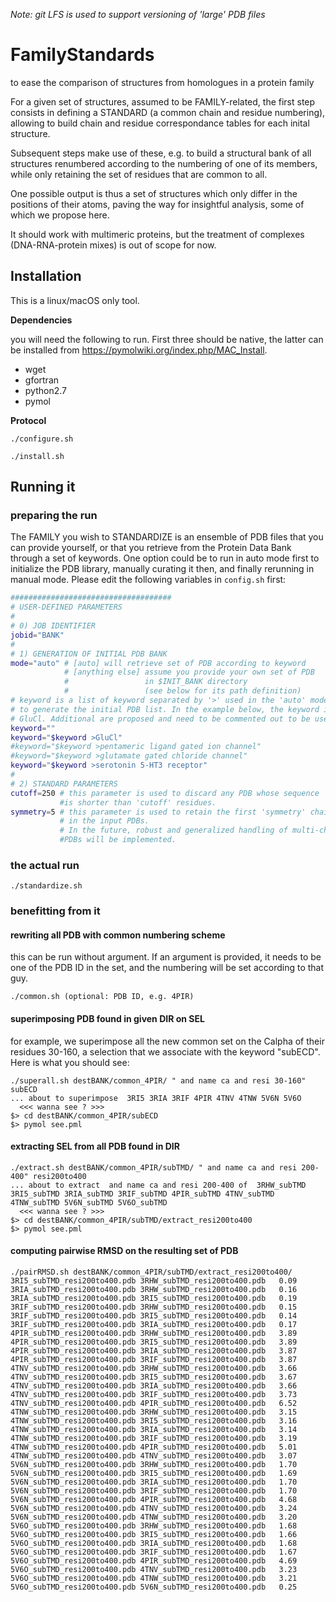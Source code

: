 *Note: git LFS is used to support versioning of 'large' PDB files*

# FamilyStandards
to ease the comparison of structures from homologues in a protein family

For a given set of structures, assumed to be FAMILY-related, the first step consists in defining a STANDARD (a common chain and residue numbering), allowing to build chain and residue correspondance tables for each inital structure.

Subsequent steps make use of these, e.g. to build a structural bank of all structures renumbered according to the numbering of one of its members, while only retaining the set of residues that are common to all. 

One possible output is thus a set of structures which only differ in the positions of their atoms, paving the way for insightful analysis, some of which we propose here.

It should work with multimeric proteins, but the treatment of complexes (DNA-RNA-protein mixes) is out of scope for now.

## Installation
This is a linux/macOS only tool.

**Dependencies**

you will need the following to run. First three should be native, the latter can be installed from https://pymolwiki.org/index.php/MAC_Install. 
* wget
* gfortran
* python2.7
* pymol

**Protocol**

`./configure.sh`

`./install.sh`

## Running it

### preparing the run
The FAMILY you wish to STANDARDIZE is an ensemble of PDB files that you can provide yourself, or that you retrieve from the Protein Data Bank through a set of keywords. One option could be to run in auto mode first to initialize the PDB library, manually curating it then, and finally rerunning in manual mode. Please edit the following variables in `config.sh` first:

```bash
####################################
# USER-DEFINED PARAMETERS
#
# 0) JOB IDENTIFIER
jobid="BANK"
#
# 1) GENERATION OF INITIAL PDB BANK
mode="auto" # [auto] will retrieve set of PDB according to keyword
            # [anything else] assume you provide your own set of PDB 
            #                 in $INIT_BANK directory 
            #                 (see below for its path definition)
# keyword is a list of keyword separated by '>' used in the 'auto' mode 
# to generate the initial PDB list. In the example below, the keyword is 
# GluCl. Additional are proposed and need to be commented out to be used.
keyword=""
keyword="$keyword >GluCl"
#keyword="$keyword >pentameric ligand gated ion channel"
#keyword="$keyword >glutamate gated chloride channel"
keyword="$keyword >serotonin 5-HT3 receptor"
# 
# 2) STANDARD PARAMETERS
cutoff=250 # this parameter is used to discard any PDB whose sequence 
           #is shorter than 'cutoff' residues.
symmetry=5 # this parameter is used to retain the first 'symmetry' chains 
           # in the input PDBs.
           # In the future, robust and generalized handling of multi-chain 
           #PDBs will be implemented.
```

### the actual run

`./standardize.sh`

### benefitting from it

#### rewriting all PDB with common numbering scheme

this can be run without argument. If an argument is provided, it needs to be one of the PDB ID in the set, and the numbering will be set according to that guy.

`./common.sh (optional: PDB ID, e.g. 4PIR)`

#### superimposing PDB found in given DIR on SEL

for example, we superimpose all the new common set on the Calpha of their residues 30-160, a selection that we associate with the keyword "subECD". Here is what you should see:
```
./superall.sh destBANK/common_4PIR/ " and name ca and resi 30-160" subECD
... about to superimpose  3RI5 3RIA 3RIF 4PIR 4TNV 4TNW 5V6N 5V6O
  <<< wanna see ? >>>
$> cd destBANK/common_4PIR/subECD
$> pymol see.pml
```
#### extracting SEL from all PDB found in DIR

```
./extract.sh destBANK/common_4PIR/subTMD/ " and name ca and resi 200-400" resi200to400
... about to extract  and name ca and resi 200-400 of  3RHW_subTMD 3RI5_subTMD 3RIA_subTMD 3RIF_subTMD 4PIR_subTMD 4TNV_subTMD 4TNW_subTMD 5V6N_subTMD 5V6O_subTMD
  <<< wanna see ? >>>
$> cd destBANK/common_4PIR/subTMD/extract_resi200to400
$> pymol see.pml
```

#### computing pairwise RMSD on the resulting set of PDB

```
./pairRMSD.sh destBANK/common_4PIR/subTMD/extract_resi200to400/
3RI5_subTMD_resi200to400.pdb 3RHW_subTMD_resi200to400.pdb   0.09
3RIA_subTMD_resi200to400.pdb 3RHW_subTMD_resi200to400.pdb   0.16
3RIA_subTMD_resi200to400.pdb 3RI5_subTMD_resi200to400.pdb   0.19
3RIF_subTMD_resi200to400.pdb 3RHW_subTMD_resi200to400.pdb   0.15
3RIF_subTMD_resi200to400.pdb 3RI5_subTMD_resi200to400.pdb   0.14
3RIF_subTMD_resi200to400.pdb 3RIA_subTMD_resi200to400.pdb   0.17
4PIR_subTMD_resi200to400.pdb 3RHW_subTMD_resi200to400.pdb   3.89
4PIR_subTMD_resi200to400.pdb 3RI5_subTMD_resi200to400.pdb   3.89
4PIR_subTMD_resi200to400.pdb 3RIA_subTMD_resi200to400.pdb   3.87
4PIR_subTMD_resi200to400.pdb 3RIF_subTMD_resi200to400.pdb   3.87
4TNV_subTMD_resi200to400.pdb 3RHW_subTMD_resi200to400.pdb   3.66
4TNV_subTMD_resi200to400.pdb 3RI5_subTMD_resi200to400.pdb   3.67
4TNV_subTMD_resi200to400.pdb 3RIA_subTMD_resi200to400.pdb   3.66
4TNV_subTMD_resi200to400.pdb 3RIF_subTMD_resi200to400.pdb   3.73
4TNV_subTMD_resi200to400.pdb 4PIR_subTMD_resi200to400.pdb   6.52
4TNW_subTMD_resi200to400.pdb 3RHW_subTMD_resi200to400.pdb   3.15
4TNW_subTMD_resi200to400.pdb 3RI5_subTMD_resi200to400.pdb   3.16
4TNW_subTMD_resi200to400.pdb 3RIA_subTMD_resi200to400.pdb   3.14
4TNW_subTMD_resi200to400.pdb 3RIF_subTMD_resi200to400.pdb   3.19
4TNW_subTMD_resi200to400.pdb 4PIR_subTMD_resi200to400.pdb   5.01
4TNW_subTMD_resi200to400.pdb 4TNV_subTMD_resi200to400.pdb   3.07
5V6N_subTMD_resi200to400.pdb 3RHW_subTMD_resi200to400.pdb   1.70
5V6N_subTMD_resi200to400.pdb 3RI5_subTMD_resi200to400.pdb   1.69
5V6N_subTMD_resi200to400.pdb 3RIA_subTMD_resi200to400.pdb   1.70
5V6N_subTMD_resi200to400.pdb 3RIF_subTMD_resi200to400.pdb   1.70
5V6N_subTMD_resi200to400.pdb 4PIR_subTMD_resi200to400.pdb   4.68
5V6N_subTMD_resi200to400.pdb 4TNV_subTMD_resi200to400.pdb   3.24
5V6N_subTMD_resi200to400.pdb 4TNW_subTMD_resi200to400.pdb   3.20
5V6O_subTMD_resi200to400.pdb 3RHW_subTMD_resi200to400.pdb   1.68
5V6O_subTMD_resi200to400.pdb 3RI5_subTMD_resi200to400.pdb   1.66
5V6O_subTMD_resi200to400.pdb 3RIA_subTMD_resi200to400.pdb   1.68
5V6O_subTMD_resi200to400.pdb 3RIF_subTMD_resi200to400.pdb   1.67
5V6O_subTMD_resi200to400.pdb 4PIR_subTMD_resi200to400.pdb   4.69
5V6O_subTMD_resi200to400.pdb 4TNV_subTMD_resi200to400.pdb   3.23
5V6O_subTMD_resi200to400.pdb 4TNW_subTMD_resi200to400.pdb   3.21
5V6O_subTMD_resi200to400.pdb 5V6N_subTMD_resi200to400.pdb   0.25
```

